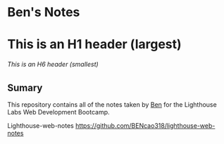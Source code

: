 # Ben's Notes

# This is an H1 header (largest)
###### This is an H6 header (smallest)

## Sumary

This repository contains all of the notes taken by [Ben](https://github.com/BENcao318/lighthouse-web-notes) for the Lighthouse Labs Web Development Bootcamp.

Lighthouse-web-notes https://github.com/BENcao318/lighthouse-web-notes